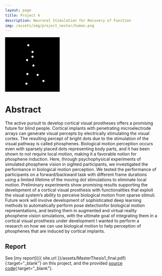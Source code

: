 ```yaml
---
layout: page
title: Project 4
description: Neuronal Stimulation for Recovery of Function
img: /assets/img/project_nestor/human.png
---
```


![left](/assets/img/project_nestor/image8.gif)

# Abstract
The active pursuit to develop cortical visual prostheses offers a promising future for blind people. Cortical implants with penetrating microelectrode arrays can generate visual percepts by electrically stimulating the visual cortex. The resulting percept of bright dots due to the stimulation of the visual pathway is called phosphenes. Biological motion perception occurs even with sparsely placed dots representing body parts, and it has been shown to not require local motion, making it a favorable notion for phosphene induction. Here, through psychophysical experiments of simulated phosphene vision in sighted participants, we investigated the performance in biological motion perception. We tested the
performance of participants on a forward/backward task with different frame durations using a limited lifetime of the moving dot stimulations to eliminate local motion. Preliminary experiments show promising results supporting the development of a cortical visual prosthesis with functionalities that exploit the visual system’s ability to perceive biological motion from sparse stimuli. Future work will involve development of sophisticated deep learning methods to automatically perform pose detectionfor biological motion representations, and testing them in augmented
and virtual reality phosphene vision simulations, with the ultimate goal of integrating them in a cortical visual prosthesis under development I wanted to perform a research on how we can use biological motion to help perception of phosphenes that are induced by cortical implants. 

## Report
See [my report]({{ site.url }}/assets/MasterThesis1_final.pdf){:target="\_blank"} on this project, and the provided [source code](https://github.com/lelynn/BiologicalMotionExperiment){:target="\_blank"}. 



